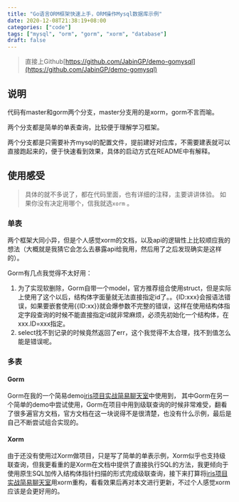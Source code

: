 ```yaml
---
title: "Go语言ORM框架快速上手，ORM操作Mysql数据库示例"
date: 2020-12-08T21:38:19+08:00
categories: ["code"]
tags: ["mysql", "orm", "gorm", "xorm", "database"]
draft: false
---
```


> 直接上Github[https://github.com/JabinGP/demo-gomysql](https://github.com/JabinGP/demo-gomysql)

## 说明

代码有master和gorm两个分支，master分支用的是xorm，gorm不言而喻。

两个分支都是简单的单表查询，比较便于理解学习框架。

两个分支都是只需要补齐mysql的配置文件，提前建好对应库，不需要建表就可以直接跑起来的，便于快速看到效果，具体的启动方式在README中有解释。

## 使用感受

> 具体的就不多说了，都在代码里面，也有详细的注释，主要讲讲体验。
> 如果你没有决定用哪个，信我就选`xorm` 。

### 单表

两个框架大同小异，但是个人感觉xorm的文档，以及api的逻辑性上比较顺应我的想法（大概就是我猜它会怎么去暴露api给我用，然后用了之后发现确实是这样的）。

Gorm有几点我觉得不太好用：

1. 为了实现软删除，Gorm自带一个model，官方推荐组合使用struct，但是实际上使用了这个以后，结构体字面量就无法直接指定id了。。{ID:xxx}会报语法错误，如果要嵌套使用{{ID:xx}}就会爆参数不完整的错误，这样在使用结构体指定字段查询的时候不能直接指定id就非常麻烦，必须先初始化一个结构体，在xxx.ID=xxx指定。
2. select找不到记录的时候竟然返回了err，这个我觉得不太合理，找不到值怎么能是错误呢。

### 多表

#### Gorm

Gorm在我的一个简易demo[iris项目实战简易聊天室](https://github.com/JabinGP/demo-chatroom)中使用到，
其中Gorm在另一个简单的demo中尝试使用，Gorm在项目中用到级联查询的时候非常难受，翻看了很多遍官方文档，官方文档在这一块说得不是很清楚，也没有什么示例，最后是自己不断尝试组合实现的。

#### Xorm

由于还没有使用过Xorm做项目，只是写了简单的单表示例，Xorm似乎也支持级联查询，但我更看重的是Xorm在文档中提供了直接执行SQL的方法，我更倾向于使用原生SQL加传入结构体指针扫描的形式完成级联查询，接下来打算将[iris项目实战简易聊天室](https://github.com/JabinGP/demo-chatroom)用xorm重构，看看效果后再对本文进行更新，不过个人感觉xorm应该是会更好用的。
